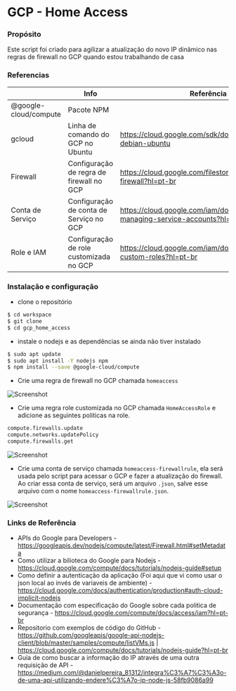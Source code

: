 # GCP - Home Access

### Propósito
Este script foi criado para agilizar a atualização do novo IP dinâmico nas regras de firewall no GCP quando estou trabalhando de casa

### Referencias
|   | Info | Referência |
| ------ | ------ | ------ |
| @google-cloud/compute | Pacote NPM |
| gcloud | Linha de comando do GCP no Ubuntu | https://cloud.google.com/sdk/docs/quickstart-debian-ubuntu |
| Firewall | Configuração de regra de firewall no GCP | https://cloud.google.com/filestore/docs/configuring-firewall?hl=pt-br |
| Conta de Serviço | Configuração de conta de Serviço no GCP | https://cloud.google.com/iam/docs/creating-managing-service-accounts?hl=pt-br |
| Role e IAM | Configuração de role customizada no GCP | https://cloud.google.com/iam/docs/creating-custom-roles?hl=pt-br |

### Instalação e configuração

- clone o repositório 
```sh
$ cd workspace
$ git clone 
$ cd gcp_home_access
```
- instale o nodejs e as dependências se ainda não tiver instalado
```sh
$ sudo apt update
$ sudo apt install -Y nodejs npm
$ npm install --save @google-cloud/compute
```
- Crie uma regra de firewall no GCP chamada `homeaccess`

![Screenshot](img/firewall.png)

- Crie uma regra role customizada no GCP chamada `HomeAccessRole` e adicione as seguintes politicas na role.
```sh
compute.firewalls.update
compute.networks.updatePolicy
compute.firewalls.get
```
![Screenshot](img/role.png)

- Crie uma conta de serviço chamada `homeaccess-firewallrule`, ela será usada pelo script para acessar o GCP e fazer a atualização do firewall. Ao criar essa conta de serviço, será um arquivo `.json`, salve esse arquivo com o nome `homeaccess-firewallrule.json`.

![Screenshot](img/serviceaccount.png)

### Links de Referência
- APIs do Google para Developers - https://googleapis.dev/nodejs/compute/latest/Firewall.html#setMetadata
- Como utilizar a bilioteca do Google para Nodejs - https://cloud.google.com/compute/docs/tutorials/nodejs-guide#setup
- Como definir a autenticação da aplicação (Foi aqui que vi como usar o json local ao invés de variaveis de ambiente) - https://cloud.google.com/docs/authentication/production#auth-cloud-implicit-nodejs
- Documentação com especificação do Google sobre cada politica de segurança - https://cloud.google.com/compute/docs/access/iam?hl=pt-br
- Repositorio com exemplos de código do GitHub - https://github.com/googleapis/google-api-nodejs-client/blob/master/samples/compute/listVMs.js  |  https://cloud.google.com/compute/docs/tutorials/nodejs-guide?hl=pt-br
- Guia de como buscar a informação do IP através de uma outra requisição de API - https://medium.com/@danielpereira_81312/integra%C3%A7%C3%A3o-de-uma-api-utilizando-endere%C3%A7o-ip-node-js-58fb9086a99


